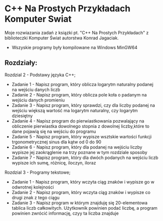 # C++ Na Prostych Przykładach Komputer Swiat

Moje rozwiazania zadań z ksiązki pt. "C++ Na Prostych Przykładach" z biblioteczki Komputer Świat autorstwa Konrad Jagaciak.      
- Wszyskie programy były kompilowane na Windows MinGW64

## Rozdziały:
Rozdzial 2 - Podstawy języka C++;
  - Zadanie 1 - Napisz program, który oblicza logarytm naturalny podanej na wejściu danych liczb
  - Zadanie 2 - Napisz program, który oblicza pole koła o padanym na wejściu danych promieniu
  - Zadanie 3 - Napisz program, który sprawdzi, czy dla liczby podanej na wejściu większą wartość ma logarytm naturalny, czy logarytm dziesiętny
  - Zadanie 4 - Napisz program do pierwiastkowania pozwalający na obliczenie pierwiastka dowolnego stopnia z dowolnej liczby,które to dane pojawią się na wejściu do programu
  - Zadanie 5 - Napisz program, który wypisze wsztskie wartości funkcji trgonometrycznej sinus dla kątw od 0 do 90
  - Zadanie 6 - Napisz program, który dla podanej na wejściu liczby wypisze jej zaokrąglenie na trzy poznane w tym rozdziale sposoby
  - Zadanie 7 - Napisz program, który dla dwóch podanych na wejściu liczb wypisze ich sumę, różnicę, iloczyn, iloraz
               
Rozdzial 3 - Programy tekstowe;
  - Zadanie 1 - Napisz program, który wczyta ciąg znaków i wypisze go w odwrotnej kolejności
  - Zadanie 2 - Napisz program, który wczyta ciąg znaków i wypisze co drugi znak z tego ciągu
  - Zadanie 3 - Napisz program w którym znajduję się 20-elementowa tablica liczb całkowitych. Użytkownik powinien podać liczbę, a program powinien zwrócić informację, czyy ta liczba znajduje
